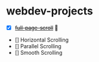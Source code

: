 # webdev-projects

- [x] [~~full-page-scroll~~](https://proffesorghost.github.io/full-page-scroll/) :tada:
- [] Horizontal Scrolling
- [] Parallel Scrolling
- [] Smooth Scrolling
